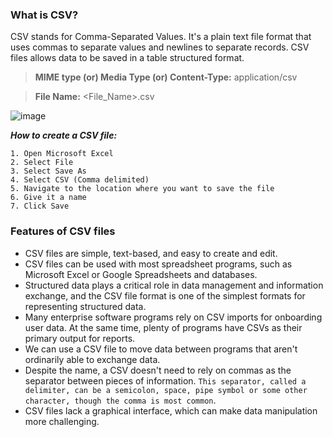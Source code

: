 ### What is CSV?

CSV stands for Comma-Separated Values. It's a plain text file format that uses commas to separate values and newlines to separate records. CSV files allows data to be saved in a table structured format.

> **MIME type (or) Media Type (or) Content-Type:** application/csv

> **File Name:** <File_Name>.csv

![image](https://github.com/user-attachments/assets/40283da0-025c-4e9b-92b4-5f47c8f29c75)

**_How to create a CSV file:_**

```
1. Open Microsoft Excel
2. Select File
3. Select Save As
4. Select CSV (Comma delimited)
5. Navigate to the location where you want to save the file
6. Give it a name
7. Click Save
```

### Features of CSV files

- CSV files are simple, text-based, and easy to create and edit.
- CSV files can be used with most spreadsheet programs, such as Microsoft Excel or Google Spreadsheets and databases. 
- Structured data plays a critical role in data management and information exchange, and the CSV file format is one of the simplest formats for representing structured data.
 - Many enterprise software programs rely on CSV imports for onboarding user data. At the same time, plenty of programs have CSVs as their primary output for reports.
 - We can use a CSV file to move data between programs that aren't ordinarily able to exchange data.
 - Despite the name, a CSV doesn't need to rely on commas as the separator between pieces of information. `This separator, called a delimiter, can be a semicolon, space, pipe symbol or some other character, though the comma is most common`.
 - CSV files lack a graphical interface, which can make data manipulation more challenging.
